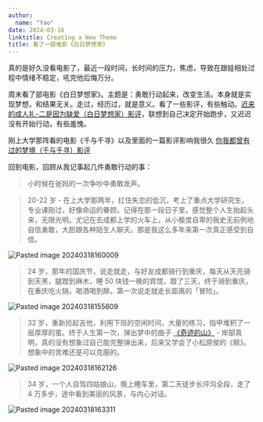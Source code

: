 ```yaml
---
author:
  name: "Yao"
date: 2024-03-16
linktitle: Creating a New Theme
title: 看了一部电影《白日梦想家》 
---
```


真的是好久没看电影了，最近一段时间，长时间的压力，焦虑，导致在跟娃相处过程中情绪不稳定，吼完他后悔万分。

周末看了部电影《白日梦想家》。主题是：勇敢行动起来，改变生活。本身就是实现梦想，和结果无关。走过，经历过，就是意义。看了一些影评，有些触动。[迟来的成人礼-二是因为缺爱（白日梦想家）影评](https://movie.douban.com/review/6482906/)，联想到自己决定开始跑步，又迟迟没有开始行动，有些羞愧。

刚上大学那阵看的电影《千与千寻》以及里面的一篇影评影响我很久 [你我都曾有过的梦境（千与千寻）影评](https://movie.douban.com/review/1050852/?start=0#comments)


回到电影，回顾从我记事起几件勇敢行动的事：

> 小时候在爸妈的一次争吵中勇敢发声。

> 20-22 岁 - 在上大学那两年，扛住失恋的低沉，考上了重点大学研究生，专业课刚过，好像命运的眷顾。记得在那一段日子里，感觉整个人生抬起头来，无限光明。尤记在去成都上学的火车上，从小极度自卑的我史无前例地自信勇敢，大胆跟各种陌生人聊天。那是我这么多年来第一次真正感受到自信。

![Pasted image 20240318160009](https://cdn.jsdelivr.net/gh/goby-ao/picgo@main/img/Pasted%20image%2020240318160009.png)

> 24 岁，那年的国庆节，说走就走，与好友成都骑行到重庆，每天从天亮骑到天黑，腿蹬到麻木，睡 50 块钱一晚的宾馆，蹬了三天，终于骑到重庆，在重庆吃火锅，喝酒喝到醉。第一次说走就走长距离的「冒险」。

![Pasted image 20240318155609](https://cdn.jsdelivr.net/gh/goby-ao/picgo@main/img/Pasted%20image%2020240318155609.png)

> 32 岁，重新捡起吉他，利用下班的空闲时间，大量的练习，指甲堆积了一层厚厚的茧。终于人生第一次，弹出梦中的曲子 [《奇迹的山》](https://www.bilibili.com/video/BV1gy4y1M7R7/) - 岸部真明，真的没有想象过自己能完整弹出来，后来又学会了小松原俊的《鲸》。想象中的苦难还是可以克服的。

![Pasted image 20240318162126](https://cdn.jsdelivr.net/gh/goby-ao/picgo@main/img/Pasted%20image%2020240318162126.png)

> 34 岁，一个人自驾四姑娘山，晚上睡车里，第二天徒步长坪沟全段，走了 4 万多步，途中看到美丽的风景，与内心对话。

![Pasted image 20240318163311](https://cdn.jsdelivr.net/gh/goby-ao/picgo@main/img/Pasted%20image%2020240318163311.png)


